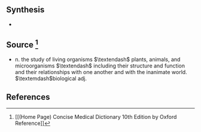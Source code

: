 ## Synthesis
- 
## Source [^1]
- n. the study of living organisms $\textendash$ plants, animals, and microorganisms $\textendash$ including their structure and function and their relationships with one another and with the inanimate world. $\textemdash$biological adj.
## References

[^1]: [[(Home Page) Concise Medical Dictionary 10th Edition by Oxford Reference]]